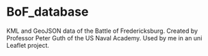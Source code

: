 # BoF_database
KML and GeoJSON data of the Battle of Fredericksburg. Created by Professor Peter Guth of the US Naval Academy. Used by me in an uni Leaflet project. 
